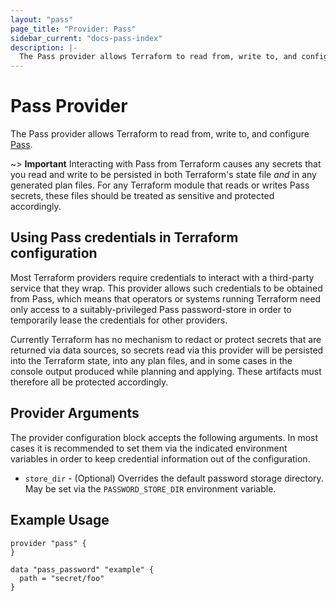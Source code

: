 ```yaml
---
layout: "pass"
page_title: "Provider: Pass"
sidebar_current: "docs-pass-index"
description: |-
  The Pass provider allows Terraform to read from, write to, and configure Pass Password-store
---
```


# Pass Provider

The Pass provider allows Terraform to read from, write to, and configure
[Pass](https://www.passwordstore.org/).

~> **Important** Interacting with Pass from Terraform causes any secrets
that you read and write to be persisted in both Terraform's state file
*and* in any generated plan files. For any Terraform module that reads or
writes Pass secrets, these files should be treated as sensitive and
protected accordingly.

## Using Pass credentials in Terraform configuration

Most Terraform providers require credentials to interact with a third-party
service that they wrap. This provider allows such credentials to be obtained
from Pass, which means that operators or systems running Terraform need
only access to a suitably-privileged Pass password-store in order to
temporarily lease the credentials for other providers.

Currently Terraform has no mechanism to redact or protect secrets that
are returned via data sources, so secrets read via this provider will be
persisted into the Terraform state, into any plan files, and in some cases
in the console output produced while planning and applying. These artifacts
must therefore all be protected accordingly.

## Provider Arguments

The provider configuration block accepts the following arguments.
In most cases it is recommended to set them via the indicated environment
variables in order to keep credential information out of the configuration.

* `store_dir` - (Optional) Overrides the default password storage directory.
  May be set via the `PASSWORD_STORE_DIR` environment variable.

## Example Usage

```
provider "pass" {
}

data "pass_password" "example" {
  path = "secret/foo"
}
```


